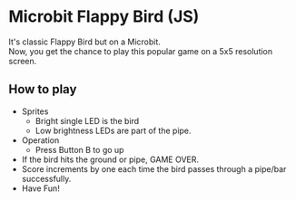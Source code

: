 # Microbit Flappy Bird (JS)
It's classic Flappy Bird but on a Microbit.
<br>
Now, you get the chance to play this popular game on a 5x5 resolution screen.
<br>
## How to play
- Sprites
  - Bright single LED is the bird
  - Low brightness LEDs are part of the pipe.
- Operation
  - Press Button B to go up
- If the bird hits the ground or pipe, GAME OVER.
- Score increments by one each time the bird passes through a pipe/bar successfully.
- Have Fun!
